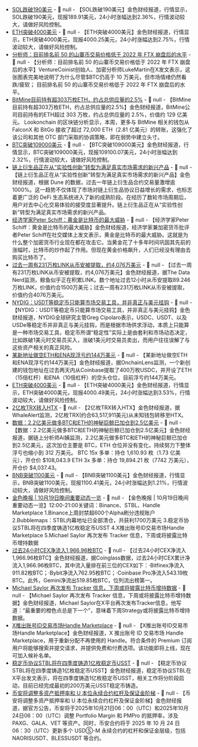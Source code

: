 - [SOL跌破190美元]() - 📰 null - 【SOL跌破190美元】金色财经报道，行情显示，SOL跌破190美元，现报189.91美元，24小时涨幅达到2.36%，行情波动较大，请做好风险控制。
- [ETH突破4000美元]() - 📰 null - 【ETH突破4000美元】金色财经报道，行情显示，ETH突破4000美元，现报4000.25美元，24小时涨幅达到2.75%，行情波动较大，请做好风险控制。
- [分析师：目前排名前 50 的山寨币交易价格低于 2022 年 FTX 崩盘后的水平](https://x.com/VentureCoinist/status/1979622508732276761) - 📰 null - 【分析师：目前排名前 50 的山寨币交易价格低于 2022 年 FTX 崩盘后的水平】VentureCoinist创始人、加密分析师LukeMartin在X发文表示，这张图表完美地说明了为什么尽管$BTC仍高于 10 万美元，但市场情绪仍然看跌/疲软； 
目前排名前 50 的山寨币交易价格低于 2022 年 FTX 崩盘后的水平。
- [BitMine目前持有超303万枚ETH，约占总供应量的2.5%]() - 📰 null - 【BitMine目前持有超303万枚ETH，约占总供应量的2.5%】金色财经报道，BitMine公司目前持有的ETH超过 303 万枚，约占总供应量的 2.5%，价值约 129 亿美元。 
Lookonchain 的区块链分析显示，本周，更多与 BitMine 相关的钱包从 FalconX 和 BitGo 接收了超过 72,000 ETH（2.81 亿美元）的转账，这强化了该公司和其他 OTC 部门采取的协调策略，即在弱势中建立头寸。
- [BTC突破109000美元]() - 📰 null - 【BTC突破109000美元】金色财经报道，行情显示，BTC突破109000美元，现报109100.07美元，24小时涨幅达到2.32%，行情波动较大，请做好风险控制。
- [链上衍生品正在从“实验性创新”转型为满足真实市场需求的新兴产品](https://x.com/OKX_Ventures/status/1979914413311434929) - 📰 null - 【链上衍生品正在从“实验性创新”转型为满足真实市场需求的新兴产品】金色财经报道，根据 Dune 的数据，过去一年链上衍生品合约交易量激增逾 1000%。这一趋势不仅体现了市场对链上衍生品协议日益增长的需求，也标志着更广泛的 DeFi 生态系统进入了新的成熟阶段。在经历了数轮市场周期后，用户对去中心化交易体验的接受度显著提升。链上衍生品正在从“实验性创新”转型为满足真实市场需求的新兴产品。
- [经济学家Peter Schiff：黄金是比特币的最大威胁](https://x.com/PeterSchiff/status/1979901752942989691) - 📰 null - 【经济学家Peter Schiff：黄金是比特币的最大威胁】金色财经报道，经济学家兼加密货币批评者Peter Schiff在社交媒体上发文表示，黄金是比特币的最大威胁。这就是为什么整个加密货币行业现在都在攻击它。当黄金花了十多年时间巩固其先前的涨幅时，比特币的炒作起了作用。但现在黄金价格飙升，人们已经没有理由去购买比特币了。
- [过去一周有231万枚LINK从币安被提取，约4,076万美元](https://x.com/OnchainDataNerd/status/1979932711742829053) - 📰 null - 【过去一周有231万枚LINK从币安被提取，约4,076万美元】金色财经报道，据The Data Nerd监测，鲸鱼似乎正在积累LINK。数个地址过去12小时从币安提取89.246万枚LINK，价值约合1500万美元；过去一周有231万枚LINK从币安被提取，价值约合4076万美元。
- [NYDIG：USDT等稳定币只能算市场交易工具，并非真正与美元挂钩](https://www.coindesk.com/markets/2025/10/19/stablecoins-usd1-peg-is-a-misconception-says-nydig-after-usd500-billion-market-meltdown) - 📰 null - 【NYDIG：USDT等稳定币只能算市场交易工具，并非真正与美元挂钩】金色财经报道，NYDIG全球研究主管Greg Cipolaro表示，USDC、USDT、以及USDe等稳定币并非真正与美元挂钩，而是根据市场供求浮动，本质上只能算是一种市场交易工具，稳定币所谓“稳定性”实际上是由套利和市场动态决定，比如跌破1美元时交易员买入，涨破1美元时交易员卖出，而用户往往误解了与这些资产相关的真正风险。
- [某新地址做空ETH和ENA现浮亏约144万美元](https://x.com/OnchainLens/status/1979915982698393820) - 📰 null - 【某新地址做空ETH和ENA现浮亏约144万美元】金色财经报道，据OnchainLens监测，一个新创建的钱包地址在过去两天内从Coinbase提取了400万枚USDC，并开设了ETH（15倍杠杆）和ENA（10倍杠杆）的空头仓位，目前浮亏约144万美元。
- [ETH突破4000美元]() - 📰 null - 【ETH突破4000美元】金色财经报道，行情显示，ETH突破4000美元，现报4000.49美元，24小时涨幅达到3.53%，行情波动较大，请做好风险控制。
- [2亿枚TRX转入HTX](https://x.com/whale_alert/status/1979903600038973736) - 📰 null - 【2亿枚TRX转入HTX】金色财经报道，据WhaleAlert监测，2亿枚TRX(约合63,517,911美元)从未知钱包转移至HTX。
- [数据：2.2亿美元做多BTC和ETH的神秘巨鲸已加仓到2.5亿美元](https://x.com/ai_9684xtpa/status/1979895606660534353) - 📰 null - 【数据：2.2亿美元做多BTC和ETH的神秘巨鲸已加仓到2.5亿美元】金色财经报道，据链上分析师Ai姨监测，2.2亿美元做多BTC和ETH的神秘巨鲸已加仓到2.5亿美元，这次加仓主要是 BTC，ETH 仓位并没有变化，持续努力下整体浮亏也缩小到 312 万美元。 BTC 15x 多单：持仓 1,610.93 枚（1.73 亿美元），开仓价 $108,043.9 ETH 3x 多单：持仓 19,894.21 枚（7742 万美元），开仓价 $4,037.43。
- [BNB突破1100美元]() - 📰 null - 【BNB突破1100美元】金色财经报道，行情显示，BNB突破1100美元，现报1100.41美元，24小时涨幅达到1.21%，行情波动较大，请做好风险控制。
- [金色晚报 | 10月19日晚间重要动态一览]() - 📰 null - 【金色晚报 | 10月19日晚间重要动态一览】12:00-21:00关键词：Binance、STBL、Handle Marketplace 
1.Binance上周封禁超600个Alpha刷分违规账户 
2.Bubblemaps：STBL内幕地址已全部清仓，共获利1700万美元 
3.稳定币协议STBL将在四季度铸造1亿枚稳定币USST 
4.X推出账号ID交易市场Handle Marketplace 
5.Michael Saylor 再次发布 Tracker 信息，下周或将披露比特币增持数据
- [过去24小时CEX净流入1,966.96枚BTC]() - 📰 null - 【过去24小时CEX净流入1,966.96枚BTC】金色财经报道，据Coinglass数据，过去24小时CEX累计净流入1,966.96枚BTC，其中流入量排在前三位的CEX如下：·Bitfinex净流入911.82枚BTC；·Bybit净流入762.95枚BTC；·Coinbase Pro净流入543.19枚BTC。此外，Gemini净流出519.85枚BTC，位列流出榜第一。
- [Michael Saylor 再次发布 Tracker 信息，下周或将披露比特币增持数据](https://x.com/saylor/status/1979882314751689050) - 📰 null - 【Michael Saylor 再次发布 Tracker 信息，下周或将披露比特币增持数据】金色财经报道，Michael Saylor在X平台再次发布Tracker信息，他写道：“最重要的橙色点总是下一个”，意味着下周Strategy或将披露比特币增持数据。
- [X推出账号ID交易市场Handle Marketplace](https://x.com/XHandles) - 📰 null - 【X推出账号ID交易市场Handle Marketplace】金色财经报道，X 推出账号 ID 交易市场 Handle Marketplace，用于重新分配不再使用的 Handle。符合条件的 Premium 订阅用户将能够搜索并提交请求，并提供免费和付费选项。该功能即将上线，现在可加入候补名单。
- [稳定币协议STBL将在四季度铸造1亿枚稳定币USST](https://x.com/stbl_official/status/1979569153158898165) - 📰 null - 【稳定币协议STBL将在四季度铸造1亿枚稳定币USST】金色财经报道，稳定币协议STBL在X平台发文表示，将在四季度铸造1亿枚稳定币USST，相关工作将分阶段启动，目前已经完成最初的200万美元USST稳定币铸造。
- [币安将调整多资产抵押率和 U 本位永续合约杠杆及保证金阶梯]() - 📰 null - 【币安将调整多资产抵押率和 U 本位永续合约杠杆及保证金阶梯】金色财经报道，据官方公告，币安将于2025年10月21日06：00（UTC）和2025年10月24日06：00（UTC）调整 Portfolio Margin 和 PMPro 的抵押率，涉及 PAXG、GALA、VET 等资产。同时，币安合约将于 2025 年 10 月 24 日 06：30（UTC）更新多个 USDⓈ-M 永续合约的杠杆和保证金层级，包括 NAORISUSDT、BLESSUSDT 等合约。
